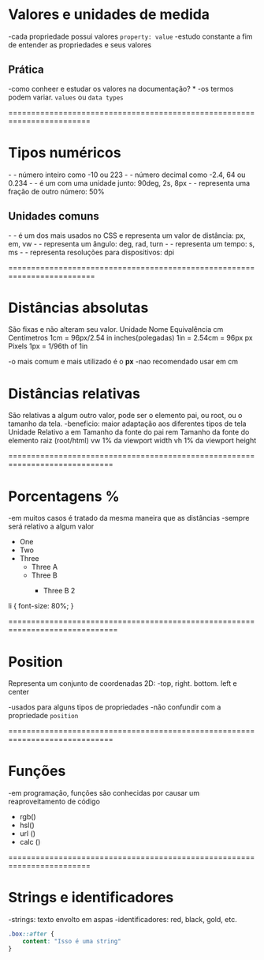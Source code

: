 # Valores e unidades de medida
-cada propriedade possui valores `property: value`
-estudo constante a fim de entender as propriedades e seus valores

## Prática
-como conheer e estudar os valores na documentação?
    * <color> <length>
-os termos podem variar. `values` ou `data types`

========================================================================

# Tipos numéricos
-<integer> - número inteiro como -10 ou 223
-<number> - número decimal como -2.4, 64 ou 0.234
-<dimension> - é um <number> com uma unidade junto: 90deg, 2s, 8px
-<percentage> - representa uma fração de outro número: 50%

## Unidades comuns
-<length> - é um dos mais usados no CSS e representa um valor de distância: px, em, vw
-<angle> - representa um ângulo: deg, rad, turn
-<time> - representa um tempo: s, ms
-<resolution> - representa resoluções para dispositivos: dpi

=========================================================================

# Distâncias absolutas <length>

São fixas e não alteram seu valor.
Unidade       Nome                   Equivalência
cm            Centímetros            1cm = 96px/2.54
in            inches(polegadas)      1in = 2.54cm = 96px
px            Pixels                 1px = 1/96th of 1in

-o mais comum e mais utilizado é o **px**
-nao recomendado usar em cm

# Distâncias relativas

São relativas a algum outro valor, pode ser o elemento pai, ou root, ou o tamanho da tela.
-beneficio: maior adaptação aos diferentes tipos de tela
Unidade     Relativo a
em          Tamanho da fonte do pai
rem         Tamanho da fonte do elemento raiz (root/html)
vw          1% da viewport width
vh          1% da viewport height

=============================================================================

# Porcentagens %
-em muitos casos é tratado da mesma maneira que as distâncias <lenght>
-sempre será relativo a algum valor
<ul>
	<li>One</li>
	<li>Two</li>
	<li>Three
		<ul>
			<li>Three A</li>
			<li>Three B</li>
			<ul>
				<li>Three B 2</li>
			</ul>
		</ul>
	</li>
</ul>
li {
    font-size: 80%;
}

==============================================================================

# Position
<position>

Representa um conjunto de coordenadas 2D:
-top, right. bottom. left e center

-usados para alguns tipos de propriedades
-não confundir com a propriedade `position`

=============================================================================

# Funções
-em programação, funções são conhecidas por causar um reaproveitamento de código

* rgb()
* hsl()
* url ()
* calc ()

========================================================================

# Strings e identificadores
-strings: texto envolto em aspas
-identificadores: red, black, gold, etc.
```css
.box::after {
	content: "Isso é uma string"
}
```